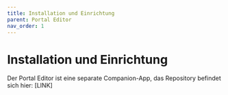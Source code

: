 ```yaml
---
title: Installation und Einrichtung
parent: Portal Editor
nav_order: 1
---
```


# Installation und Einrichtung

Der Portal Editor ist eine separate Companion-App, das Repository befindet sich hier: [LINK]
